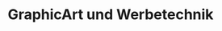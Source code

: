 ---
title: "GraphicArt und Werbetechnik"
url: /wilsdruff/graphicart-und-werbetechnik/
shop: Kopieren
---
